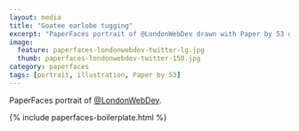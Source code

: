 ```yaml
---
layout: media
title: "Goatee earlobe tugging"
excerpt: "PaperFaces portrait of @LondonWebDev drawn with Paper by 53 on an iPad."
image: 
  feature: paperfaces-londonwebdev-twitter-lg.jpg
  thumb: paperfaces-londonwebdev-twitter-150.jpg
category: paperfaces
tags: [portrait, illustration, Paper by 53]
---
```


PaperFaces portrait of [@LondonWebDev](http://twitter.com/LondonWebDev).

{% include paperfaces-boilerplate.html %}